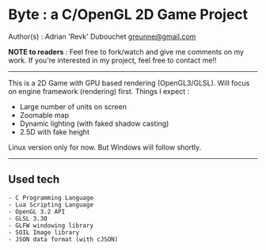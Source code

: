 Byte : a C/OpenGL 2D Game Project
=================================
Author(s) : Adrian 'Revk' Dubouchet <greunne@gmail.com>

**NOTE to readers** : Feel free to fork/watch and give me comments on my work. If you're interested in my project, feel free to contact me!!

----------



This is a 2D Game with GPU based rendering (OpenGL3/GLSL).
Will focus on engine framework (rendering) first. Things I expect :

* Large number of units on screen
* Zoomable map
* Dynamic lighting (with faked shadow casting)
* 2.5D with fake height

Linux version only for now. But Windows will follow shortly.

----------
Used tech
----------
    - C Programming Language
    - Lua Scripting Language
    - OpenGL 3.2 API
    - GLSL 3.30 
    - GLFW windowing library
    - SOIL Image library
    - JSON data format (with cJSON)
